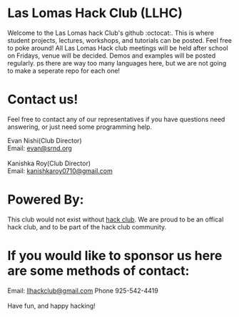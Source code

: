 # Las Lomas Hack Club (LLHC)
Welcome to the Las Lomas hack Club's github :octocat:.  This is where student projects, lectures, workshops, and tutorials can be posted.  Feel free to poke around!  All Las Lomas Hack club meetings will be held after school on Fridays, venue will be decided.  Demos and examples will be posted regularly.  ps there are way too many languages here, but we are not going to make a seperate repo for each one!

# Contact us!
Feel free to contact any of our representatives if you have questions need answering, or just need some programming help.

Evan Nishi(Club Director)<br/>
Email: evan@srnd.org<br/>
<br/>
Kanishka Roy(Club Director)<br/>
Email: kanishkaroy0710@gmail.com<br/>

# Powered By:
This club would not exist without [hack club](https://hackclub.com/).  We are proud to be an offical hack club, and to be part of the hack club community.  

# If you would like to sponsor us here are some methods of contact:
Email: llhackclub@gmail.com
Phone 925-542-4419
<br/>
<br/>
Have fun, and happy hacking!
